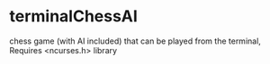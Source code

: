 # terminalChessAI
 chess game (with AI included) that can be played from the terminal, Requires <ncurses.h> library
